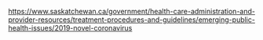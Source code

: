 https://www.saskatchewan.ca/government/health-care-administration-and-provider-resources/treatment-procedures-and-guidelines/emerging-public-health-issues/2019-novel-coronavirus
